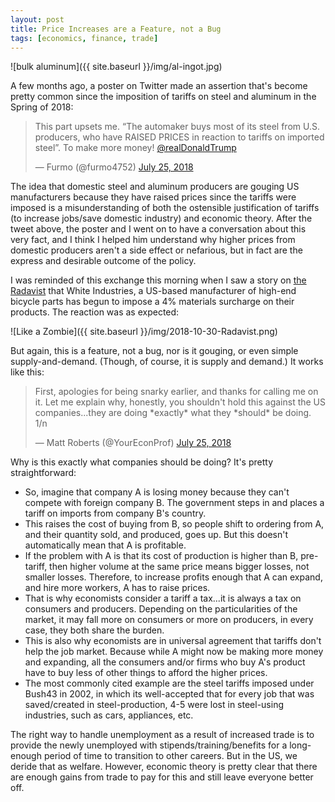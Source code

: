 ```yaml
---
layout: post
title: Price Increases are a Feature, not a Bug
tags: [economics, finance, trade]
---
```


![bulk aluminum]({{ site.baseurl }}/img/al-ingot.jpg)

A few months ago, a poster on Twitter made an assertion that's become pretty common since the imposition of tariffs on steel and aluminum in the Spring of 2018:

<blockquote class="twitter-tweet" data-lang="en"><p lang="en" dir="ltr">This part upsets me. “The automaker buys most of its steel from U.S. producers, who have RAISED PRICES in reaction to tariffs on imported steel”. To make more money! <a href="https://twitter.com/realDonaldTrump?ref_src=twsrc%5Etfw">@realDonaldTrump</a></p>&mdash; Furmo (@furmo4752) <a href="https://twitter.com/furmo4752/status/1022103201141673984?ref_src=twsrc%5Etfw">July 25, 2018</a></blockquote> <script async src="https://platform.twitter.com/widgets.js" charset="utf-8"></script> 


The idea that domestic steel and aluminum producers are gouging US manufacturers because they have raised prices since the tariffs were imposed is a misunderstanding of both the ostensible justification of tariffs (to increase jobs/save domestic industry) and economic theory. After the tweet above, the poster and I went on to have a conversation about this very fact, and I think I helped him understand why higher prices from domestic producers aren't a side effect or nefarious, but in fact are the express and desirable outcome of the policy.

I was reminded of this exchange this morning when I saw a story on [the Radavist](https://theradavist.com/2018/10/white-industries-adds-a-tariff-surchage/) that White Industries, a US-based manufacturer of high-end bicycle parts has begun to impose a 4% materials surcharge on their products. The reaction was as expected:

![Like a Zombie]({{ site.baseurl }}/img/2018-10-30-Radavist.png)

But again, this is a feature, not a bug, nor is it gouging, or even simple supply-and-demand. (Though, of course, it is supply and demand.) It works like this:

<blockquote class="twitter-tweet" data-lang="en"><p lang="en" dir="ltr">First, apologies for being snarky earlier, and thanks for calling me on it. Let me explain why, honestly, you shouldn&#39;t hold this against the US companies...they are doing *exactly* what they *should* be doing. 1/n</p>&mdash; Matt Roberts (@YourEconProf) <a href="https://twitter.com/YourEconProf/status/1022127933727617024?ref_src=twsrc%5Etfw">July 25, 2018</a></blockquote> <script async src="https://platform.twitter.com/widgets.js" charset="utf-8"></script> 

Why is this exactly what companies should be doing? It's pretty straightforward:

* So, imagine that company A is losing money because they can't compete with foreign company B. The government steps in and places a tariff on imports from company B's country.
* This raises the cost of buying from B, so people shift to ordering from A, and their quantity sold, and produced, goes up. But this doesn't automatically mean that A is profitable.
* If the problem with A is that its cost of production is higher than B, pre-tariff, then higher volume at the same price means bigger losses, not smaller losses. Therefore, to increase profits enough that A can expand, and hire more workers, A has to raise prices.
* That is why economists consider a tariff a tax...it is always a tax on consumers and producers. Depending on the particularities of the market, it may fall more on consumers or more on producers, in every case, they both share the burden. 
* This is also why economists are in universal agreement that tariffs don't help the job market. Because while A might now be making more money and expanding, all the consumers and/or firms who buy A's product have to buy less of other things to afford the higher prices.
* The most commonly cited example are the steel tariffs imposed under Bush43 in 2002, in which its well-accepted that for every job that was saved/created in steel-production, 4-5 were lost in steel-using industries, such as cars, appliances, etc. 


The right way to handle unemployment as a result of increased trade is to provide the newly unemployed with stipends/training/benefits for a long-enough period of time to transition to other careers. But in the US, we deride that as welfare. However, economic theory is pretty clear that there are enough gains from trade to pay for this and still leave everyone better off. 



